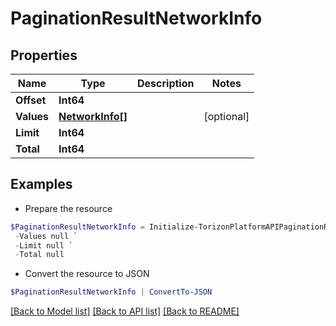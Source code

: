 # PaginationResultNetworkInfo
## Properties

Name | Type | Description | Notes
------------ | ------------- | ------------- | -------------
**Offset** | **Int64** |  | 
**Values** | [**NetworkInfo[]**](NetworkInfo.md) |  | [optional] 
**Limit** | **Int64** |  | 
**Total** | **Int64** |  | 

## Examples

- Prepare the resource
```powershell
$PaginationResultNetworkInfo = Initialize-TorizonPlatformAPIPaginationResultNetworkInfo  -Offset null `
 -Values null `
 -Limit null `
 -Total null
```

- Convert the resource to JSON
```powershell
$PaginationResultNetworkInfo | ConvertTo-JSON
```

[[Back to Model list]](../README.md#documentation-for-models) [[Back to API list]](../README.md#documentation-for-api-endpoints) [[Back to README]](../README.md)

